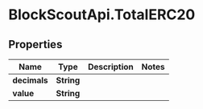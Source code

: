 # BlockScoutApi.TotalERC20

## Properties
Name | Type | Description | Notes
------------ | ------------- | ------------- | -------------
**decimals** | **String** |  | 
**value** | **String** |  | 
